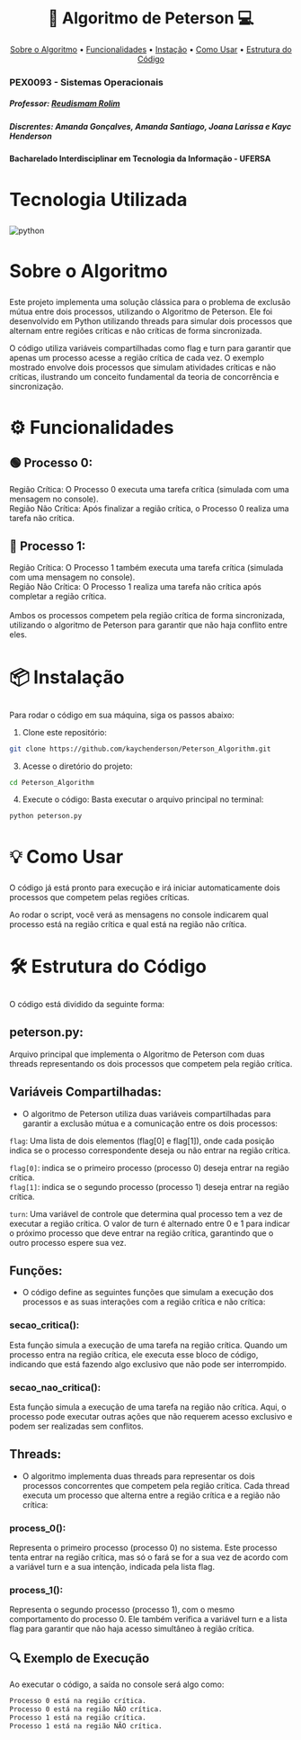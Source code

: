 <h1 align="center" style="font-weight: bold;"> 🔐 Algoritmo de Peterson 💻</h1>
<p align="center">
    <a href="#about">Sobre o Algoritmo</a> •
    <a href="#features">Funcionalidades</a> •
    <a href="#install">Instação</a> •
    <a href="#usage">Como Usar</a> •
    <a href="#code">Estrutura do Código</a>
</p>

### PEX0093 - Sistemas Operacionais
##### Professor: [Reudismam Rolim](https://github.com/reudismam)

##### Discrentes: Amanda Gonçalves, Amanda Santiago, Joana Larissa e Kayc Henderson

#### Bacharelado Interdisciplinar em Tecnologia da Informação - UFERSA

<h2 id="tech" style="font-weight: bold; font-size: 2rem">Tecnologia Utilizada</h2> 
<img align="center" alt="python" src="https://img.shields.io/badge/Python-FFFFFF?style=for-the-badge&logo=python&logoColor=black"/>

<h2 id="about" style="font-weight: bold; font-size: 2rem">Sobre o Algoritmo</h2>

Este projeto implementa uma solução clássica para o problema de exclusão mútua entre dois processos, utilizando o Algoritmo de Peterson. Ele foi desenvolvido em Python utilizando threads para simular dois processos que alternam entre regiões críticas e não críticas de forma sincronizada.

O código utiliza variáveis compartilhadas como flag e turn para garantir que apenas um processo acesse a região crítica de cada vez. O exemplo mostrado envolve dois processos que simulam atividades críticas e não críticas, ilustrando um conceito fundamental da teoria de concorrência e sincronização.

<h2 id="features" style="font-weight: bold; font-size: 2rem">⚙ Funcionalidades</h2> 

<h2> 🟢 Processo 0: </h2>
Região Crítica: O Processo 0 executa uma tarefa crítica (simulada com uma mensagem no console). <br>
Região Não Crítica: Após finalizar a região crítica, o Processo 0 realiza uma tarefa não crítica.

<h2> 🔵 Processo 1: </h2>
Região Crítica: O Processo 1 também executa uma tarefa crítica (simulada com uma mensagem no console). <br>
Região Não Crítica: O Processo 1 realiza uma tarefa não crítica após completar a região crítica.
<br><br>
Ambos os processos competem pela região crítica de forma sincronizada, utilizando o algoritmo de Peterson para garantir que não haja conflito entre eles.

<h2 id="install" style="font-weight: bold; font-size: 2rem">📦 Instalação</h2>
Para rodar o código em sua máquina, siga os passos abaixo:

1. Clone este repositório:
```bash
git clone https://github.com/kaychenderson/Peterson_Algorithm.git
```
3. Acesse o diretório do projeto:
```bash
cd Peterson_Algorithm
```
4. Execute o código:
Basta executar o arquivo principal no terminal:
```bash
python peterson.py
```
<h2 id="usage" style="font-weight: bold; font-size: 2rem">💡 Como Usar</h2>
O código já está pronto para execução e irá iniciar automaticamente dois processos que competem pelas regiões críticas.

Ao rodar o script, você verá as mensagens no console indicarem qual processo está na região crítica e qual está na região não crítica.

<h2 id="code" style="font-weight: bold; font-size: 2rem">🛠 Estrutura do Código</h2>
O código está dividido da seguinte forma:

## peterson.py: 
Arquivo principal que implementa o Algoritmo de Peterson com duas threads representando os dois processos que competem pela região crítica. 
## Variáveis Compartilhadas:
- O algoritmo de Peterson utiliza duas variáveis compartilhadas para garantir a exclusão mútua e a comunicação entre os dois processos:

```flag```: Uma lista de dois elementos (flag[0] e flag[1]), onde cada posição indica se o processo correspondente deseja ou não entrar na região crítica.

```flag[0]```: indica se o primeiro processo (processo 0) deseja entrar na região crítica. <br>
```flag[1]```: indica se o segundo processo (processo 1) deseja entrar na região crítica.

```turn```: Uma variável de controle que determina qual processo tem a vez de executar a região crítica. O valor de turn é alternado entre 0 e 1 para indicar o próximo processo que deve entrar na região crítica, garantindo que o outro processo espere sua vez.

## Funções:
- O código define as seguintes funções que simulam a execução dos processos e as suas interações com a região crítica e não crítica:

### secao_critica(): 
Esta função simula a execução de uma tarefa na região crítica. Quando um processo entra na região crítica, ele executa esse bloco de código, indicando que está fazendo algo exclusivo que não pode ser interrompido.

### secao_nao_critica(): 
Esta função simula a execução de uma tarefa na região não crítica. Aqui, o processo pode executar outras ações que não requerem acesso exclusivo e podem ser realizadas sem conflitos.

## Threads:
- O algoritmo implementa duas threads para representar os dois processos concorrentes que competem pela região crítica. Cada thread executa um processo que alterna entre a região crítica e a região não crítica:

### process_0(): 
Representa o primeiro processo (processo 0) no sistema. Este processo tenta entrar na região crítica, mas só o fará se for a sua vez de acordo com a variável turn e a sua intenção, indicada pela lista flag.

### process_1(): 
Representa o segundo processo (processo 1), com o mesmo comportamento do processo 0. Ele também verifica a variável turn e a lista flag para garantir que não haja acesso simultâneo à região crítica.

## 🔍 Exemplo de Execução
Ao executar o código, a saída no console será algo como:
```bash
Processo 0 está na região crítica.
Processo 0 está na região NÃO crítica.
Processo 1 está na região crítica.
Processo 1 está na região NÃO crítica.
```
